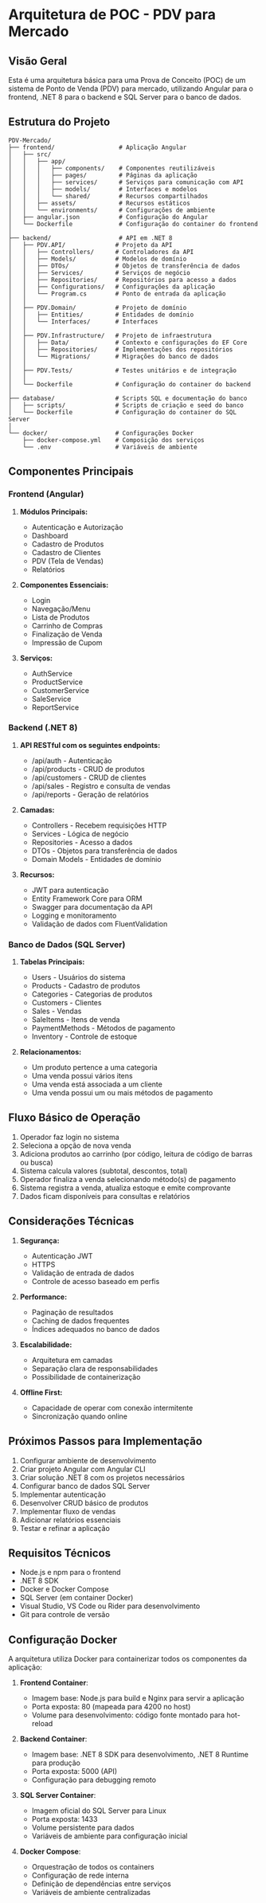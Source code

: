 # Arquitetura de POC - PDV para Mercado

## Visão Geral
Esta é uma arquitetura básica para uma Prova de Conceito (POC) de um sistema de Ponto de Venda (PDV) para mercado, utilizando Angular para o frontend, .NET 8 para o backend e SQL Server para o banco de dados.

## Estrutura do Projeto

```
PDV-Mercado/
├── frontend/                  # Aplicação Angular
│   ├── src/
│   │   ├── app/
│   │   │   ├── components/    # Componentes reutilizáveis
│   │   │   ├── pages/         # Páginas da aplicação
│   │   │   ├── services/      # Serviços para comunicação com API
│   │   │   ├── models/        # Interfaces e modelos
│   │   │   └── shared/        # Recursos compartilhados
│   │   ├── assets/            # Recursos estáticos
│   │   └── environments/      # Configurações de ambiente
│   ├── angular.json           # Configuração do Angular
│   └── Dockerfile             # Configuração do container do frontend
│
├── backend/                   # API em .NET 8
│   ├── PDV.API/              # Projeto da API
│   │   ├── Controllers/      # Controladores da API
│   │   ├── Models/           # Modelos de domínio
│   │   ├── DTOs/             # Objetos de transferência de dados
│   │   ├── Services/         # Serviços de negócio
│   │   ├── Repositories/     # Repositórios para acesso a dados
│   │   ├── Configurations/   # Configurações da aplicação
│   │   └── Program.cs        # Ponto de entrada da aplicação
│   │
│   ├── PDV.Domain/           # Projeto de domínio
│   │   ├── Entities/         # Entidades de domínio
│   │   └── Interfaces/       # Interfaces
│   │
│   ├── PDV.Infrastructure/   # Projeto de infraestrutura
│   │   ├── Data/             # Contexto e configurações do EF Core
│   │   ├── Repositories/     # Implementações dos repositórios
│   │   └── Migrations/       # Migrações do banco de dados
│   │
│   ├── PDV.Tests/            # Testes unitários e de integração
│   │
│   └── Dockerfile            # Configuração do container do backend
│
├── database/                 # Scripts SQL e documentação do banco
│   ├── scripts/              # Scripts de criação e seed do banco
│   └── Dockerfile            # Configuração do container do SQL Server
│
└── docker/                   # Configurações Docker
    ├── docker-compose.yml    # Composição dos serviços
    └── .env                  # Variáveis de ambiente
```

## Componentes Principais

### Frontend (Angular)

1. **Módulos Principais:**
   - Autenticação e Autorização
   - Dashboard
   - Cadastro de Produtos
   - Cadastro de Clientes
   - PDV (Tela de Vendas)
   - Relatórios

2. **Componentes Essenciais:**
   - Login
   - Navegação/Menu
   - Lista de Produtos
   - Carrinho de Compras
   - Finalização de Venda
   - Impressão de Cupom

3. **Serviços:**
   - AuthService
   - ProductService
   - CustomerService
   - SaleService
   - ReportService

### Backend (.NET 8)

1. **API RESTful com os seguintes endpoints:**
   - /api/auth - Autenticação
   - /api/products - CRUD de produtos
   - /api/customers - CRUD de clientes
   - /api/sales - Registro e consulta de vendas
   - /api/reports - Geração de relatórios

2. **Camadas:**
   - Controllers - Recebem requisições HTTP
   - Services - Lógica de negócio
   - Repositories - Acesso a dados
   - DTOs - Objetos para transferência de dados
   - Domain Models - Entidades de domínio

3. **Recursos:**
   - JWT para autenticação
   - Entity Framework Core para ORM
   - Swagger para documentação da API
   - Logging e monitoramento
   - Validação de dados com FluentValidation

### Banco de Dados (SQL Server)

1. **Tabelas Principais:**
   - Users - Usuários do sistema
   - Products - Cadastro de produtos
   - Categories - Categorias de produtos
   - Customers - Clientes
   - Sales - Vendas
   - SaleItems - Itens de venda
   - PaymentMethods - Métodos de pagamento
   - Inventory - Controle de estoque

2. **Relacionamentos:**
   - Um produto pertence a uma categoria
   - Uma venda possui vários itens
   - Uma venda está associada a um cliente
   - Uma venda possui um ou mais métodos de pagamento

## Fluxo Básico de Operação

1. Operador faz login no sistema
2. Seleciona a opção de nova venda
3. Adiciona produtos ao carrinho (por código, leitura de código de barras ou busca)
4. Sistema calcula valores (subtotal, descontos, total)
5. Operador finaliza a venda selecionando método(s) de pagamento
6. Sistema registra a venda, atualiza estoque e emite comprovante
7. Dados ficam disponíveis para consultas e relatórios

## Considerações Técnicas

1. **Segurança:**
   - Autenticação JWT
   - HTTPS
   - Validação de entrada de dados
   - Controle de acesso baseado em perfis

2. **Performance:**
   - Paginação de resultados
   - Caching de dados frequentes
   - Índices adequados no banco de dados

3. **Escalabilidade:**
   - Arquitetura em camadas
   - Separação clara de responsabilidades
   - Possibilidade de containerização

4. **Offline First:**
   - Capacidade de operar com conexão intermitente
   - Sincronização quando online

## Próximos Passos para Implementação

1. Configurar ambiente de desenvolvimento
2. Criar projeto Angular com Angular CLI
3. Criar solução .NET 8 com os projetos necessários
4. Configurar banco de dados SQL Server
5. Implementar autenticação
6. Desenvolver CRUD básico de produtos
7. Implementar fluxo de vendas
8. Adicionar relatórios essenciais
9. Testar e refinar a aplicação

## Requisitos Técnicos

- Node.js e npm para o frontend
- .NET 8 SDK
- Docker e Docker Compose
- SQL Server (em container Docker)
- Visual Studio, VS Code ou Rider para desenvolvimento
- Git para controle de versão

## Configuração Docker

A arquitetura utiliza Docker para containerizar todos os componentes da aplicação:

1. **Frontend Container**:
   - Imagem base: Node.js para build e Nginx para servir a aplicação
   - Porta exposta: 80 (mapeada para 4200 no host)
   - Volume para desenvolvimento: código fonte montado para hot-reload

2. **Backend Container**:
   - Imagem base: .NET 8 SDK para desenvolvimento, .NET 8 Runtime para produção
   - Porta exposta: 5000 (API)
   - Configuração para debugging remoto

3. **SQL Server Container**:
   - Imagem oficial do SQL Server para Linux
   - Porta exposta: 1433
   - Volume persistente para dados
   - Variáveis de ambiente para configuração inicial

4. **Docker Compose**:
   - Orquestração de todos os containers
   - Configuração de rede interna
   - Definição de dependências entre serviços
   - Variáveis de ambiente centralizadas
